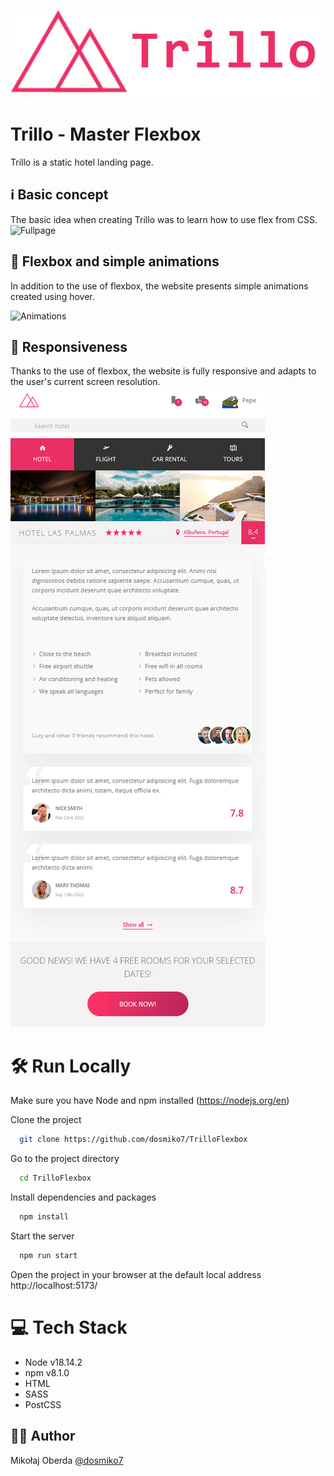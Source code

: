 ![Logo](documentation/images/logo.png)

# Trillo - Master Flexbox

Trillo is a static hotel landing page.

## ℹ️ Basic concept

The basic idea when creating Trillo was to learn how to use flex from CSS.
![Fullpage](documentation/images/Fullpage.gif)

## 🎥 Flexbox and simple animations

In addition to the use of flexbox, the website presents simple animations created using hover.

![Animations](documentation/images/Animations.gif)

## 📏 Responsiveness

Thanks to the use of flexbox, the website is fully responsive and adapts to the user's current screen resolution.
![Mobile](documentation/images/Mobile.png)

# 🛠️ Run Locally

Make sure you have Node and npm installed (https://nodejs.org/en)

Clone the project

```bash
  git clone https://github.com/dosmiko7/TrilloFlexbox
```

Go to the project directory

```bash
  cd TrilloFlexbox
```

Install dependencies and packages

```bash
  npm install
```

Start the server

```bash
  npm run start
```

Open the project in your browser at the default local address http://localhost:5173/

# 💻 Tech Stack

- Node v18.14.2
- npm v8.1.0
- HTML
- SASS
- PostCSS

## 👨‍💻 Author

Mikołaj Oberda
[@dosmiko7](https://www.github.com/dosmiko7)
